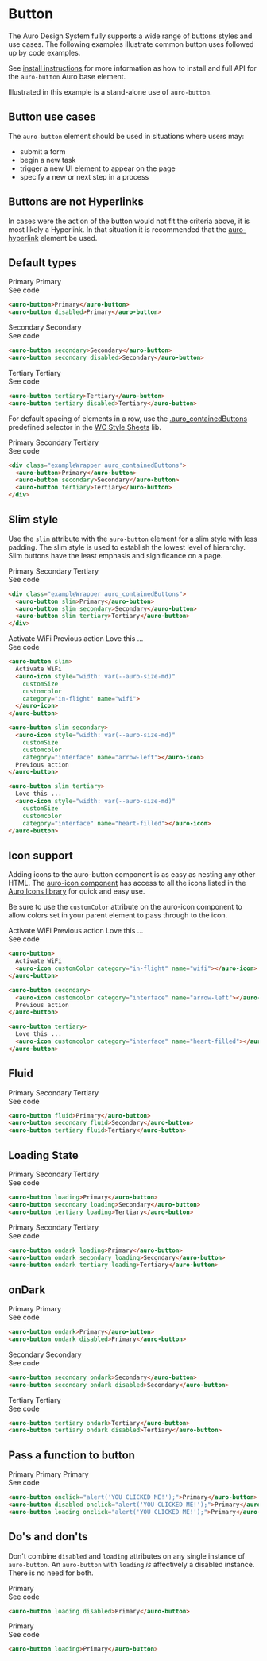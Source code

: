 # Button

The Auro Design System fully supports a wide range of buttons styles and use cases. The following examples illustrate common button uses followed up by code examples.

See [install instructions](https://www.alaskaair.com/components/auro/button/install) for more information as how to install and full API for the `auro-button` Auro base element.

Illustrated in this example is a stand-alone use of `auro-button`.

## Button use cases

The `auro-button` element should be used in situations where users may:

* submit a form
* begin a new task
* trigger a new UI element to appear on the page
* specify a new or next step in a process

## Buttons are not Hyperlinks

In cases were the action of the button would not fit the criteria above, it is most likely a Hyperlink. In that situation it is recommended that the [auro-hyperlink](https://www.alaskaair.com/components/auro/hyperlink) element be used.

## Default types

<div class="exampleWrapper">
  <auro-button>Primary</auro-button>
  <auro-button disabled>Primary</auro-button>
</div>

<auro-accordion lowProfile justifyRight>
  <span slot="trigger">See code</span>

  ```html
  <auro-button>Primary</auro-button>
  <auro-button disabled>Primary</auro-button>
  ```

</auro-accordion>

<div class="exampleWrapper">
  <auro-button secondary>Secondary</auro-button>
  <auro-button secondary disabled>Secondary</auro-button>
</div>

<auro-accordion lowProfile justifyRight>
  <span slot="trigger">See code</span>

  ```html
  <auro-button secondary>Secondary</auro-button>
  <auro-button secondary disabled>Secondary</auro-button>
  ```

</auro-accordion>

<div class="exampleWrapper">
  <auro-button tertiary>Tertiary</auro-button>
  <auro-button tertiary disabled>Tertiary</auro-button>
</div>

<auro-accordion lowProfile justifyRight>
  <span slot="trigger">See code</span>

  ```html
  <auro-button tertiary>Tertiary</auro-button>
  <auro-button tertiary disabled>Tertiary</auro-button>
  ```

</auro-accordion>

For default spacing of elements in a row, use the [.auro_containedButtons](https://alaskaairlines.github.io/WebCoreStyleSheets/#utility-auro-css-#{$scope}.auro_containedButtons) predefined selector in the [WC Style Sheets](https://auro.alaskaair.com/webcorestylesheets) lib.

<div class="exampleWrapper auro_containedButtons">
  <auro-button>Primary</auro-button>
  <auro-button secondary>Secondary</auro-button>
  <auro-button tertiary>Tertiary</auro-button>
</div>

<auro-accordion lowProfile justifyRight>
  <span slot="trigger">See code</span>

  ```html
  <div class="exampleWrapper auro_containedButtons">
    <auro-button>Primary</auro-button>
    <auro-button secondary>Secondary</auro-button>
    <auro-button tertiary>Tertiary</auro-button>
  </div>
  ```

</auro-accordion>

## Slim style

Use the `slim` attribute with the `auro-button` element for a slim style with less padding. The slim style is used to establish the lowest level of hierarchy. Slim buttons have the least emphasis and significance on a page.

<div class="exampleWrapper auro_containedButtons">
  <auro-button slim>Primary</auro-button>
  <auro-button slim secondary>Secondary</auro-button>
  <auro-button slim tertiary>Tertiary</auro-button>
</div>

<auro-accordion lowProfile justifyRight>
  <span slot="trigger">See code</span>

  ```html
  <div class="exampleWrapper auro_containedButtons">
    <auro-button slim>Primary</auro-button>
    <auro-button slim secondary>Secondary</auro-button>
    <auro-button slim tertiary>Tertiary</auro-button>
  </div>
  ```

</auro-accordion>

<div class="exampleWrapper auro_containedButtons">
  <auro-button slim>
    Activate WiFi
    <auro-icon style="width: var(--auro-size-md)"
      customSize
      customcolor
      category="in-flight" name="wifi">
    </auro-icon>
  </auro-button>

  <auro-button slim secondary>
    <auro-icon style="width: var(--auro-size-md)"
      customSize
      customcolor
      category="interface" name="arrow-left"></auro-icon>
    Previous action
  </auro-button>

  <auro-button slim tertiary>
    Love this ...
    <auro-icon style="width: var(--auro-size-md)"
      customSize
      customcolor
      category="interface" name="heart-filled"></auro-icon>
  </auro-button>
</div>

<auro-accordion lowProfile justifyRight>
  <span slot="trigger">See code</span>

  ```html
  <auro-button slim>
    Activate WiFi
    <auro-icon style="width: var(--auro-size-md)"
      customSize
      customcolor
      category="in-flight" name="wifi">
    </auro-icon>
  </auro-button>

  <auro-button slim secondary>
    <auro-icon style="width: var(--auro-size-md)"
      customSize
      customcolor
      category="interface" name="arrow-left"></auro-icon>
    Previous action
  </auro-button>

  <auro-button slim tertiary>
    Love this ...
    <auro-icon style="width: var(--auro-size-md)"
      customSize
      customcolor
      category="interface" name="heart-filled"></auro-icon>
  </auro-button>
  ```

</auro-accordion>

## Icon support

Adding icons to the auro-button component is as easy as nesting any other HTML. The [auro-icon component](https://www.alaskaair.com/components/auro/icon) has access to all the icons listed in the [Auro Icons library](https://www.alaskaair.com/icons/usage) for quick and easy use.

Be sure to use the `customColor` attribute on the auro-icon component to allow colors set in your parent element to pass through to the icon.


<div class="exampleWrapper auro_containedButtons">
  <auro-button>
    Activate WiFi
    <auro-icon customColor category="in-flight" name="wifi"></auro-icon>
  </auro-button>

  <auro-button secondary>
    <auro-icon customcolor category="interface" name="arrow-left"></auro-icon>
    Previous action
  </auro-button>

  <auro-button tertiary>
    Love this ...
    <auro-icon customcolor category="interface" name="heart-filled"></auro-icon>
  </auro-button>
</div>

<auro-accordion lowProfile justifyRight>
  <span slot="trigger">See code</span>

  ```html
  <auro-button>
    Activate WiFi
    <auro-icon customColor category="in-flight" name="wifi"></auro-icon>
  </auro-button>

  <auro-button secondary>
    <auro-icon customcolor category="interface" name="arrow-left"></auro-icon>
    Previous action
  </auro-button>

  <auro-button tertiary>
    Love this ...
    <auro-icon customcolor category="interface" name="heart-filled"></auro-icon>
  </auro-button>
  ```

</auro-accordion>

## Fluid

<div class="exampleWrapper">
  <auro-button fluid>Primary</auro-button>
  <auro-button secondary fluid>Secondary</auro-button>
  <auro-button tertiary fluid>Tertiary</auro-button>
</div>

<auro-accordion lowProfile justifyRight>
  <span slot="trigger">See code</span>

  ```html
  <auro-button fluid>Primary</auro-button>
  <auro-button secondary fluid>Secondary</auro-button>
  <auro-button tertiary fluid>Tertiary</auro-button>
  ```

</auro-accordion>

## Loading State

<div class="exampleWrapper auro_containedButtons">
  <auro-button loading>Primary</auro-button>
  <auro-button secondary loading>Secondary</auro-button>
  <auro-button tertiary loading>Tertiary</auro-button>
</div>

<auro-accordion lowProfile justifyRight>
  <span slot="trigger">See code</span>

  ```html
  <auro-button loading>Primary</auro-button>
  <auro-button secondary loading>Secondary</auro-button>
  <auro-button tertiary loading>Tertiary</auro-button>
  ```

</auro-accordion>

<div class="exampleWrapper--ondark auro_containedButtons">
  <auro-button ondark loading>Primary</auro-button>
  <auro-button ondark secondary loading>Secondary</auro-button>
  <auro-button ondark tertiary loading>Tertiary</auro-button>
</div>

<auro-accordion lowProfile justifyRight>
  <span slot="trigger">See code</span>

  ```html
  <auro-button ondark loading>Primary</auro-button>
  <auro-button ondark secondary loading>Secondary</auro-button>
  <auro-button ondark tertiary loading>Tertiary</auro-button>
  ```

</auro-accordion>

## onDark

<div class="exampleWrapper--ondark auro_containedButtons">
  <auro-button ondark>Primary</auro-button>
  <auro-button ondark disabled>Primary</auro-button>
</div>

<auro-accordion lowProfile justifyRight>
  <span slot="trigger">See code</span>

  ```html
  <auro-button ondark>Primary</auro-button>
  <auro-button ondark disabled>Primary</auro-button>
  ```

</auro-accordion>

<div class="exampleWrapper--ondark auro_containedButtons">
  <auro-button secondary ondark>Secondary</auro-button>
  <auro-button secondary ondark disabled>Secondary</auro-button>
</div>

<auro-accordion lowProfile justifyRight>
  <span slot="trigger">See code</span>

  ```html
  <auro-button secondary ondark>Secondary</auro-button>
  <auro-button secondary ondark disabled>Secondary</auro-button>

  ```

</auro-accordion>

<div class="exampleWrapper--ondark auro_containedButtons">
  <auro-button tertiary ondark>Tertiary</auro-button>
  <auro-button tertiary ondark disabled>Tertiary</auro-button>
</div>

<auro-accordion lowProfile justifyRight>
  <span slot="trigger">See code</span>

  ```html
  <auro-button tertiary ondark>Tertiary</auro-button>
  <auro-button tertiary ondark disabled>Tertiary</auro-button>

  ```

</auro-accordion>

## Pass a function to button

<div class="exampleWrapper auro_containedButtons">
  <auro-button onclick="alert('YOU CLICKED ME!');">Primary</auro-button>
  <auro-button disabled onclick="alert('YOU CLICKED ME!');">Primary</auro-button>
  <auro-button loading onclick="alert('YOU CLICKED ME!');">Primary</auro-button>
</div>

<auro-accordion lowProfile justifyRight>
  <span slot="trigger">See code</span>

  ```html
  <auro-button onclick="alert('YOU CLICKED ME!');">Primary</auro-button>
  <auro-button disabled onclick="alert('YOU CLICKED ME!');">Primary</auro-button>
  <auro-button loading onclick="alert('YOU CLICKED ME!');">Primary</auro-button>

  ```

</auro-accordion>

## Do's and don'ts

Don't combine `disabled` and `loading` attributes on any single instance of `auro-button`. An `auro-button` with `loading` *is* affectively a disabled instance. There is no need for both.

<auro-alerts error noIcon>

  <div class="exampleWrapper">
    <auro-button loading disabled>Primary</auro-button>
  </div>

</auro-alerts>

<auro-accordion lowProfile justifyRight>
  <span slot="trigger">See code</span>

```html
<auro-button loading disabled>Primary</auro-button>
```
</auro-accordion>

<auro-alerts success noIcon>
  <div class="exampleWrapper">
    <auro-button loading>Primary</auro-button>
  </div>
</auro-alerts>

<auro-accordion lowProfile justifyRight>
  <span slot="trigger">See code</span>

```html
<auro-button loading>Primary</auro-button>
```
</auro-accordion>

</auro-accordion>
